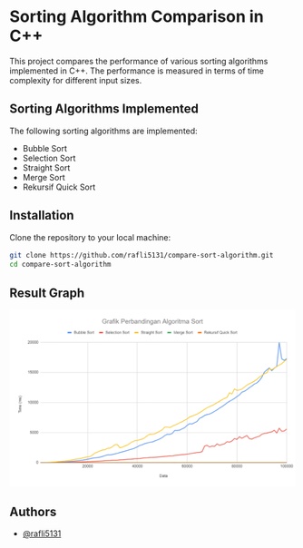 
# Sorting Algorithm Comparison in C++

This project compares the performance of various sorting algorithms implemented in C++. The performance is measured in terms of time complexity for different input sizes.

## Sorting Algorithms Implemented
The following sorting algorithms are implemented:

* Bubble Sort
* Selection Sort
* Straight Sort
* Merge Sort
* Rekursif Quick Sort
## Installation

Clone the repository to your local machine:

```bash
git clone https://github.com/rafli5131/compare-sort-algorithm.git
cd compare-sort-algorithm
```
    
## Result Graph

![Graph](https://github.com/rafli5131/compare-sort-algorithm/blob/main/result.png?raw=true)


## Authors

- [@rafli5131](https://www.github.com/rafli5131)

